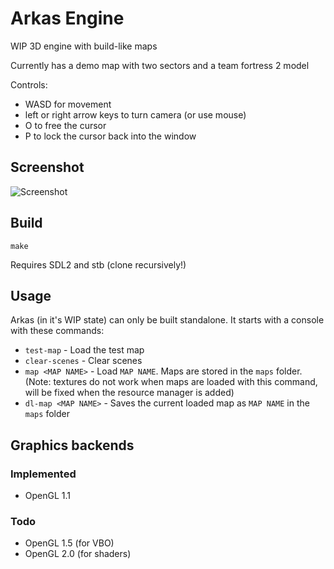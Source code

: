 # Arkas Engine
WIP 3D engine with build-like maps

Currently has a demo map with two sectors and a team fortress 2 model

Controls:
- WASD for movement
- left or right arrow keys to turn camera (or use mouse)
- O to free the cursor
- P to lock the cursor back into the window

## Screenshot
![Screenshot](/img/screenshot.png)

## Build
```
make
```
Requires SDL2 and stb (clone recursively!)

## Usage
Arkas (in it's WIP state) can only be built standalone. It starts with a console with
these commands:

- `test-map`       - Load the test map
- `clear-scenes`   - Clear scenes
- `map <MAP NAME>` - Load `MAP NAME`. Maps are stored in the `maps` folder.
  (Note: textures do not work when maps are loaded with this command, will be fixed when
  the resource manager is added)
- `dl-map <MAP NAME>` - Saves the current loaded map as `MAP NAME` in the `maps` folder

## Graphics backends
### Implemented
- OpenGL 1.1

### Todo
- OpenGL 1.5 (for VBO)
- OpenGL 2.0 (for shaders)
